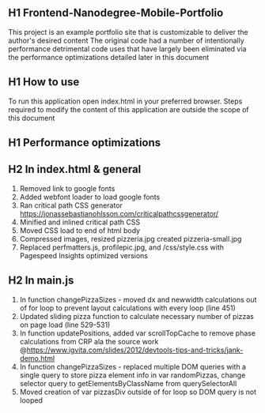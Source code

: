
## H1 Frontend-Nanodegree-Mobile-Portfolio
This project is an example portfolio site that is customizable to deliver the author's desired content
The original code had a number of intentionally performance detrimental code uses that have largely been eliminated via the performance optimizations detailed later in this document

## H1 How to use
To run this application open index.html in your preferred browser.
Steps required to modify the content of this application are outside the scope of this document

## H1 Performance optimizations
## H2 In index.html & general
1. Removed link to google fonts
2. Added webfont loader to load google fonts
3. Ran critical path CSS generator https://jonassebastianohlsson.com/criticalpathcssgenerator/
4. Minified and inlined critical path CSS
5. Moved CSS load to end of html body
6. Compressed images, resized pizzeria.jpg created pizzeria-small.jpg
7. Replaced perfmatters.js, profilepic.jpg, and /css/style.css with Pagespeed Insights optimized versions

## H2 In main.js
1. In function changePizzaSizes - moved dx and newwidth calculations out of for loop to prevent
  layout calculations with every loop (line 451)
2. Updated sliding pizza function to calculate necessary number of pizzas on page load (line 529-531)
3. In function updatePositions, added var scrollTopCache to remove phase calculations
  from CRP ala the source work @https://www.igvita.com/slides/2012/devtools-tips-and-tricks/jank-demo.html
4. In function changePizzaSizes - replaced multiple DOM queries with a single query to store pizza element info in var randomPizzas, change selector query to getElementsByClassName from querySelectorAll
5. Moved creation of var pizzasDiv outside of for loop so DOM query is not looped
